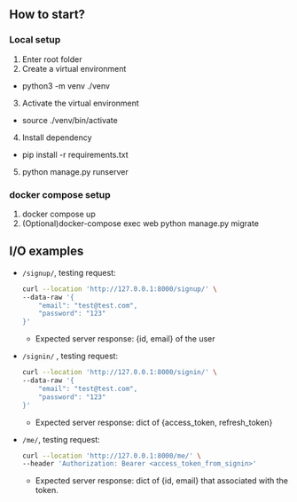 ## How to start?
### Local setup
1. Enter root folder
2. Create a virtual environment
- python3 -m venv ./venv
3. Activate the virtual environment
- source ./venv/bin/activate
4. Install dependency
- pip install -r requirements.txt
5. python manage.py runserver

### docker compose setup
1. docker compose up
2. (Optional)docker-compose exec web python manage.py migrate

## I/O examples
- `/signup/`, testing request:
    
    ```bash
    curl --location 'http://127.0.0.1:8000/signup/' \
    --data-raw '{
        "email": "test@test.com",
        "password": "123"
    }'
    ```
    
    - Expected server response: {id, email} of the user
- `/signin/` , testing request:
    
    ```bash
    curl --location 'http://127.0.0.1:8000/signin/' \
    --data-raw '{
        "email": "test@test.com",
        "password": "123"
    }'
    ```
    
    - Expected server response: dict of {access_token, refresh_token}
- `/me/`, testing request:
    
    ```bash
    curl --location 'http://127.0.0.1:8000/me/' \
    --header 'Authorization: Bearer <access_token_from_signin>'
    ```
    
    - Expected server response: dict of {id, email} that associated with the token.